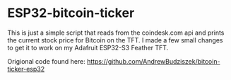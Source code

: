 # ESP32-bitcoin-ticker

This is just a simple script that reads from the coindesk.com api and prints the current stock price for Bitcoin on the TFT.
I made a few small changes to get it to work on my Adafruit ESP32-S3 Feather TFT.

Origional code found here:
https://github.com/AndrewBudziszek/bitcoin-ticker-esp32
